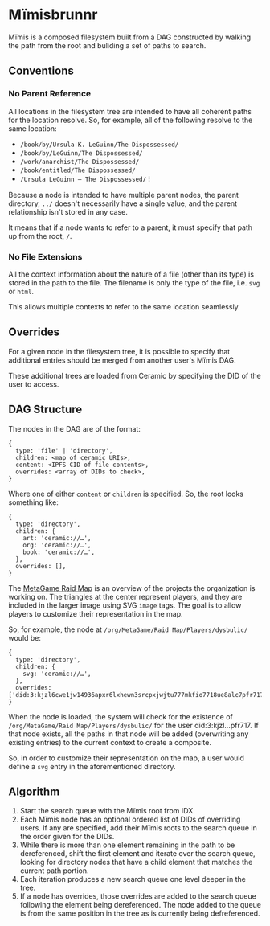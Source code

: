 Mïmisbrunnr
===========

Mïmis is a composed filesystem built from a DAG constructed by walking the path from the root and buliding a set of paths to search.

## Conventions

### No Parent Reference

All locations in the filesystem tree are intended to have all coherent paths for the location resolve. So, for example, all of the following resolve to the same location:

* `/book/by/Ursula K. LeGuinn/The Dispossessed/`
* `/book/by/LeGuinn/The Dispossessed/`
* `/work/anarchist/The Dispossessed/`
* `/book/entitled/The Dispossessed/`
* `/Ursula LeGuinn – The Dispossessed/`
⁝

Because a node is intended to have multiple parent nodes, the parent directory, `../` doesn't necessarily have a single value, and the parent relationship isn't stored in any case.

It means that if a node wants to refer to a parent, it must specify that path up from the root, `/`.

### No File Extensions

All the context information about the nature of a file (other than its type) is stored in the path to the file. The filename is only the type of the file, i.e. `svg` or `html`.

This allows multiple contexts to refer to the same location seamlessly.

## Overrides

For a given node in the filesystem tree, it is possible to specify that additional entries should be merged from another user's Mïmis DAG.

These additional trees are loaded from Ceramic by specifying the DID of the user to access.

## DAG Structure

The nodes in the DAG are of the format:

```
{
  type: 'file' | 'directory',
  children: <map of ceramic URIs>,
  content: <IPFS CID of file contents>,
  overrides: <array of DIDs to check>,
}
```

Where one of either `content` or `children` is specified. So, the root looks something like:

```
{
  type: 'directory',
  children: {
    art: 'ceramic://…',
    org: 'ceramic://…',
    book: 'ceramic://…',
  },
  overrides: [],
}
```

The [MetaGame Raid Map](https://metafam.github.io/raid-map/) is an overview of the projects the organization is working on. The triangles at the center represent players, and they are included in the larger image using SVG `image` tags. The goal is to allow players to customize their representation in the map.

So, for example, the node at `/org/MetaGame/Raid Map/Players/dysbulic/` would be:

```
{
  type: 'directory',
  children: {
    svg: 'ceramic://…',
  },
  overrides: ['did:3:kjzl6cwe1jw14936apxr6lxhewn3srcpxjwjtu777mkfio7718ue8alc7pfr717'],
}
```

When the node is loaded, the system will check for the existence of `/org/MetaGame/Raid Map/Players/dysbulic/` for the user did:3:kjzl…pfr717. If that node exists, all the paths in that node will be added (overwriting any existing entries) to the current context to create a composite.

So, in order to customize their representation on the map, a user would define a `svg` entry in the aforementioned directory.

## Algorithm

1. Start the search queue with the Mïmis root from IDX.
2. Each Mïmis node has an optional ordered list of DIDs of overriding users. If any are specified, add their Mïmis roots to the search queue in the order given for the DIDs.
3. While there is more than one element remaining in the path to be dereferenced, shift the first element and iterate over the search queue, looking for directory nodes that have a child element that matches the current path portion.
4. Each iteration produces a new search queue one level deeper in the tree.
5. If a node has overrides, those overrides are added to the search queue following the element being dereferenced. The node added to the queue is from the same position in the tree as is currently being defreferenced.
